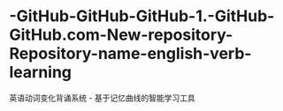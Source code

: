 # -GitHub-GitHub-GitHub-1.-GitHub-GitHub.com-New-repository-Repository-name-english-verb-learning
英语动词变化背诵系统 - 基于记忆曲线的智能学习工具
